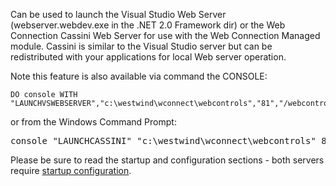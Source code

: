 ﻿Can be used to launch the Visual Studio Web Server (webserver.webdev.exe in the .NET 2.0 Framework dir) or the Web Connection Cassini Web Server for use with the Web Connection Managed module. Cassini is similar to the Visual Studio server but can be redistributed with your applications for local Web server operation.

Note this feature is also available via command the CONSOLE:
```foxpro
DO console WITH "LAUNCHVSWEBSERVER","c:\westwind\wconnect\webcontrols","81","/webcontrols"
```

or from the Windows Command Prompt:
<pre>console "LAUNCHCASSINI" "c:\westwind\wconnect\webcontrols" 81 "/webcontrols"</pre>

Please be sure to read the startup and configuration sections - both servers require [startup configuration](vfps://Topic/_2611D4RBH).